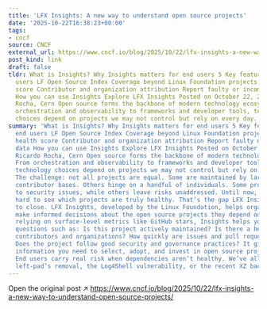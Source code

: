 ```yaml
---
title: 'LFX Insights: A new way to understand open source projects'
date: '2025-10-22T16:38:23+00:00'
tags:
- cncf
source: CNCF
external_url: https://www.cncf.io/blog/2025/10/22/lfx-insights-a-new-way-to-understand-open-source-projects/
post_kind: link
draft: false
tldr: What is Insights? Why Insights matters for end users 5 Key features for end
  users LF Open Source Index Coverage beyond Linux Foundation projects Project health
  score Contributor and organization attribution Report faulty or incomplete data
  How you can use Insights Explore LFX Insights Posted on October 22, 2025 by Ricardo
  Rocha, Cern Open source forms the backbone of modern technology ecosystems. From
  orchestration and observability to frameworks and developer tools, today’s technology
  choices depend on projects we may not control but rely on every day.
summary: 'What is Insights? Why Insights matters for end users 5 Key features for
  end users LF Open Source Index Coverage beyond Linux Foundation projects Project
  health score Contributor and organization attribution Report faulty or incomplete
  data How you can use Insights Explore LFX Insights Posted on October 22, 2025 by
  Ricardo Rocha, Cern Open source forms the backbone of modern technology ecosystems.
  From orchestration and observability to frameworks and developer tools, today’s
  technology choices depend on projects we may not control but rely on every day.
  The challenge: not all projects are equal. Some are maintained by large, diverse
  contributor bases. Others hinge on a handful of individuals. Some projects are responsive
  to security issues, while others leave risks unaddressed. Until now, it has been
  hard to see which projects are truly healthy. That’s the gap LFX Insights is built
  to close. ​​LFX Insights, developed by the Linux Foundation, helps organizations
  make informed decisions about the open source projects they depend on. Instead of
  relying on surface-level metrics like GitHub stars, Insights helps you answer deeper
  questions such as: Is this project actively maintained? Is there a healthy mix of
  contributors and organizations? How quickly are issues and pull requests being resolved?
  Does the project follow good security and governance practices? It gives you the
  information you need to select, adopt, and invest in open source projects with confidence.
  End users carry real risk when dependencies aren’t healthy. We’ve all seen the consequences:
  left-pad’s removal, the Log4Shell vulnerability, or the recent XZ backdoor attempt.'
---
```

Open the original post ↗ https://www.cncf.io/blog/2025/10/22/lfx-insights-a-new-way-to-understand-open-source-projects/
